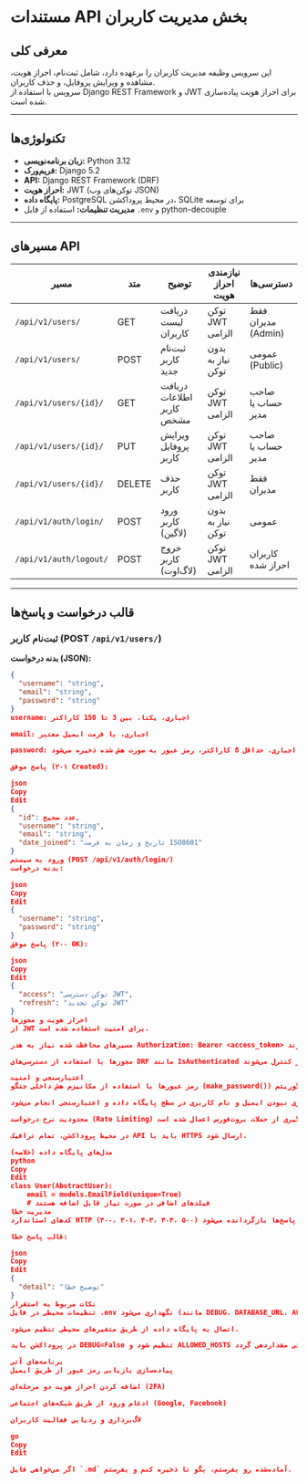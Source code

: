 # مستندات API بخش مدیریت کاربران

## معرفی کلی

این سرویس وظیفه مدیریت کاربران را برعهده دارد، شامل ثبت‌نام، احراز هویت، مشاهده و ویرایش پروفایل، و حذف کاربران.  
سرویس با استفاده از Django REST Framework و JWT برای احراز هویت پیاده‌سازی شده است.

---

## تکنولوژی‌ها

- **زبان برنامه‌نویسی:** Python 3.12  
- **فریم‌ورک:** Django 5.2  
- **API:** Django REST Framework (DRF)  
- **احراز هویت:** JWT (توکن‌های وب JSON)  
- **پایگاه داده:** PostgreSQL در محیط پروداکشن، SQLite برای توسعه  
- **مدیریت تنظیمات:** استفاده از فایل `.env` و python-decouple

---

## مسیرهای API

| مسیر                      | متد  | توضیح                         | نیازمندی احراز هویت   | دسترسی‌ها             |
|---------------------------|-------|------------------------------|----------------------|----------------------|
| `/api/v1/users/`           | GET   | دریافت لیست کاربران           | توکن JWT الزامی       | فقط مدیران (Admin)   |
| `/api/v1/users/`           | POST  | ثبت‌نام کاربر جدید            | بدون نیاز به توکن     | عمومی (Public)       |
| `/api/v1/users/{id}/`      | GET   | دریافت اطلاعات کاربر مشخص     | توکن JWT الزامی       | صاحب حساب یا مدیر     |
| `/api/v1/users/{id}/`      | PUT   | ویرایش پروفایل کاربر          | توکن JWT الزامی       | صاحب حساب یا مدیر     |
| `/api/v1/users/{id}/`      | DELETE| حذف کاربر                    | توکن JWT الزامی       | فقط مدیران           |
| `/api/v1/auth/login/`      | POST  | ورود کاربر (لاگین)            | بدون نیاز به توکن     | عمومی                |
| `/api/v1/auth/logout/`     | POST  | خروج کاربر (لاگ‌اوت)           | توکن JWT الزامی       | کاربران احراز شده    |

---

## قالب درخواست و پاسخ‌ها

### ثبت‌نام کاربر (POST `/api/v1/users/`)

**بدنه درخواست (JSON):**
```json
{
  "username": "string",
  "email": "string",
  "password": "string"
}
username: اجباری، یکتا، بین 3 تا 150 کاراکتر

email: اجباری، با فرمت ایمیل معتبر

password: اجباری، حداقل 8 کاراکتر، رمز عبور به صورت هش شده ذخیره می‌شود

پاسخ موفق (۲۰۱ Created):

json
Copy
Edit
{
  "id": عدد صحیح,
  "username": "string",
  "email": "string",
  "date_joined": "تاریخ و زمان به فرمت ISO8601"
}
ورود به سیستم (POST /api/v1/auth/login/)
بدنه درخواست:

json
Copy
Edit
{
  "username": "string",
  "password": "string"
}
پاسخ موفق (۲۰۰ OK):

json
Copy
Edit
{
  "access": "توکن دسترسی JWT",
  "refresh": "توکن تجدید JWT"
}
احراز هویت و مجوزها
از JWT برای امنیت استفاده شده است.

مسیرهای محافظت شده نیاز به هدر Authorization: Bearer <access_token> دارند.

مجوزها با استفاده از دسترسی‌های DRF مانند IsAuthenticated و مجوزهای سفارشی برای مالکیت و دسترسی مدیر کنترل می‌شوند.

اعتبارسنجی و امنیت
رمز عبورها با استفاده از مکانیزم هش داخلی جنگو (make_password()) و الگوریتم PBKDF2 ذخیره می‌شوند.

تکراری نبودن ایمیل و نام کاربری در سطح پایگاه داده و اعتبارسنجی انجام می‌شود.

محدودیت نرخ درخواست (Rate Limiting) روی لاگین برای جلوگیری از حملات بروت‌فورس اعمال شده است.

در محیط پروداکشن، تمام ترافیک API باید با HTTPS ارسال شود.

مدل‌های پایگاه داده (خلاصه)
python
Copy
Edit
class User(AbstractUser):
    email = models.EmailField(unique=True)
    # فیلدهای اضافی در صورت نیاز قابل اضافه هستند
مدیریت خطا
کدهای استاندارد HTTP (۴۰۰، ۴۰۱، ۴۰۳، ۴۰۴، ۵۰۰) در پاسخ‌ها بازگردانده می‌شود.

قالب پاسخ خطا:

json
Copy
Edit
{
  "detail": "توضیح خطا"
}
نکات مربوط به استقرار
تنظیمات محیطی در فایل .env نگهداری می‌شود (مانند DEBUG، DATABASE_URL، ALLOWED_HOSTS، SECRET_KEY).

اتصال به پایگاه داده از طریق متغیرهای محیطی تنظیم می‌شود.

در پروداکشن باید DEBUG=False تنظیم شود و ALLOWED_HOSTS به درستی مقداردهی گردد.

برنامه‌های آتی
پیاده‌سازی بازیابی رمز عبور از طریق ایمیل

اضافه کردن احراز هویت دو مرحله‌ای (2FA)

ادغام ورود از طریق شبکه‌های اجتماعی (Google, Facebook)

لاگ‌برداری و ردیابی فعالیت کاربران

go
Copy
Edit

اگر می‌خواهی فایل `.md` آماده‌شده رو بفرستم، بگو تا ذخیره کنم و بفرستم.
